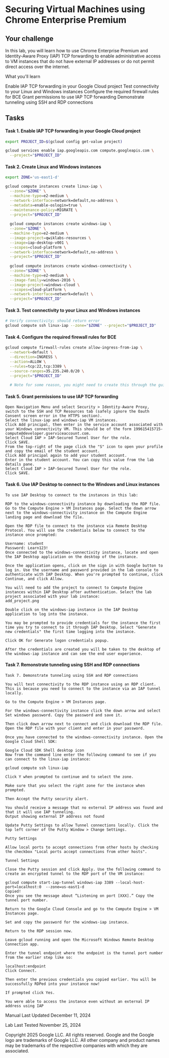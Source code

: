 # Securing Virtual Machines using Chrome Enterprise Premium

## Your challenge

In this lab, you will learn how to use Chrome Enterprise Premium and Identity-Aware Proxy (IAP) TCP forwarding to enable administrative access to VM instances that do not have external IP addresses or do not permit direct access over the internet.

What you'll learn

Enable IAP TCP forwarding in your Google Cloud project
Test connectivity to your Linux and Windows instances
Configure the required firewall rules for BCE
Grant permissions to use IAP TCP forwarding
Demonstrate tunneling using SSH and RDP connections

## Tasks

#### Task 1. Enable IAP TCP forwarding in your Google Cloud project
```bash
export PROJECT_ID=$(gcloud config get-value project)

gcloud services enable iap.googleapis.com compute.googleapis.com \
  --project="$PROJECT_ID"
```

#### Task 2. Create Linux and Windows instances
```bash
export ZONE='us-east1-d'

gcloud compute instances create linux-iap \
  --zone="$ZONE" \
  --machine-type=e2-medium \
  --network-interface=network=default,no-address \
  --metadata=enable-oslogin=true \
  --maintenance-policy=MIGRATE \
  --project="$PROJECT_ID"
  
  gcloud compute instances create windows-iap \
  --zone="$ZONE" \
  --machine-type=e2-medium \
  --image-project=qwiklabs-resources \
  --image=iap-desktop-v001 \
  --scopes=cloud-platform \
  --network-interface=network=default,no-address \
  --project="$PROJECT_ID"
  
  gcloud compute instances create windows-connectivity \
  --zone="$ZONE" \
  --machine-type=e2-medium \
  --image-family=windows-2016 \
  --image-project=windows-cloud \
  --scopes=cloud-platform \
  --network-interface=network=default \
  --project="$PROJECT_ID"
```

#### Task 3. Test connectivity to your Linux and Windows instances
```bash
# Verify connectivity; should return error
gcloud compute ssh linux-iap --zone="$ZONE" --project="$PROJECT_ID"
```
#### Task 4. Configure the required firewall rules for BCE
```bash
gcloud compute firewall-rules create allow-ingress-from-iap \
  --network=default \
  --direction=INGRESS \
  --action=ALLOW \
  --rules=tcp:22,tcp:3389 \
  --source-ranges=35.235.240.0/20 \
  --project="$PROJECT_ID"
  
  # Note for some reason, you might need to create this through the gui to pass the checkpoint
```
#### Task 5. Grant permissions to use IAP TCP forwarding
```text
Open Navigation Menu and select Security > Identity-Aware Proxy, switch to the SSH and TCP Resources tab (safely ignore the Oauth Consent screen error in the HTTPS section).
Select the linux-iap and windows-iap VM instances.
Click Add principal, then enter in the service account associated with your Windows connectivity VM. This should be of the form 199615415715-compute@developer.gserviceaccount.com.
Select Cloud IAP > IAP-Secured Tunnel User for the role.
Click SAVE.
From the top-right of the page click the "S" icon to open your profile and copy the email of the student account.
Click Add principal again to add your student account.
Enter in the student account. You can copy this value from the lab details pane.
Select Cloud IAP > IAP-Secured Tunnel User for the role.
Click SAVE.

```
#### Task 6. Use IAP Desktop to connect to the Windows and Linux instances
```text
To use IAP Desktop to connect to the instances in this lab:

RDP to the windows-connectivity instance by downloading the RDP file. Go to the Compute Engine > VM Instances page. Select the down arrow next to the windows-connectivity instance on the Compute Engine landing page and download the file.

Open the RDP file to connect to the instance via Remote Desktop Protocol. You will use the credentials below to connect to the instance once prompted:

Username: student
Password: Learn123!
Once connected to the windows-connectivity instance, locate and open the IAP Desktop application on the desktop of the instance.

Once the application opens, click on the sign in with Google button to log in. Use the username and password provided in the lab console to authenticate with IAP Desktop. When you're prompted to continue, click Continue, and click Allow.

You will need to add the project to connect to Compute Engine instances within IAP Desktop after authentication. Select the lab project associated with your lab instance:
add_project.png

Double click on the windows-iap instance in the IAP Desktop application to log into the instance.

You may be prompted to provide credentials for the instance the first time you try to connect to it through IAP Desktop. Select "Generate new credentials" the first time logging into the instance.

Click OK for Generate logon credentials popup.

After the credentials are created you will be taken to the desktop of the windows-iap instance and can see the end user experience.

```

#### Task 7. Remonstrate tunneling using SSH and RDP connections
```text
Task 7. Demonstrate tunneling using SSH and RDP connections

You will test connectivity to the RDP instance using an RDP client. This is because you need to connect to the instance via an IAP tunnel locally.

Go to the Compute Engine > VM Instances page.

For the windows-connectivity instance click the down arrow and select Set windows password. Copy the password and save it.

Then click down arrow next to connect and click download the RDP file. Open the RDP file with your client and enter in your password.

Once you have connected to the windows-connectivity instance. Open the Google Cloud Shell SDK:

Google Cloud SDK Shell desktop icon
Now from the command line enter the following command to see if you can connect to the linux-iap instance:

gcloud compute ssh linux-iap

Click Y when prompted to continue and to select the zone.

Make sure that you select the right zone for the instance when prompted.

Then Accept the Putty security alert.

You should receive a message that no external IP address was found and that it will use IAP tunneling.
Output showing external IP address not found

Update Putty Settings to allow Tunnel connections locally. Click the top left corner of the Putty Window > Change Settings.

Putty Settings

Allow local ports to accept connections from other hosts by checking the checkbox "Local ports accept connections from other hosts".

Tunnel Settings

Close the Putty session and click Apply. Use the following command to create an encrypted tunnel to the RDP port of the VM instance:

gcloud compute start-iap-tunnel windows-iap 3389 --local-host-port=localhost:0  --zone=us-east1-d
Copied!
Once you see the message about “Listening on port [XXX].” Copy the tunnel port number.

Return to the Google Cloud Console and go to the Compute Engine > VM Instances page.

Set and copy the password for the windows-iap instance.

Return to the RDP session now.

Leave gcloud running and open the Microsoft Windows Remote Desktop Connection app.

Enter the tunnel endpoint where the endpoint is the tunnel port number from the earlier step like so:

localhost:endpoint
Click Connect.

Then enter the previous credentials you copied earlier. You will be successfully RDPed into your instance now!

If prompted click Yes.

You were able to access the instance even without an external IP address using IAP
```
Manual Last Updated December 11, 2024

Lab Last Tested November 25, 2024

Copyright 2025 Google LLC. All rights reserved. Google and the Google logo are trademarks of Google LLC. All other company and product names may be trademarks of the respective companies with which they are associated.